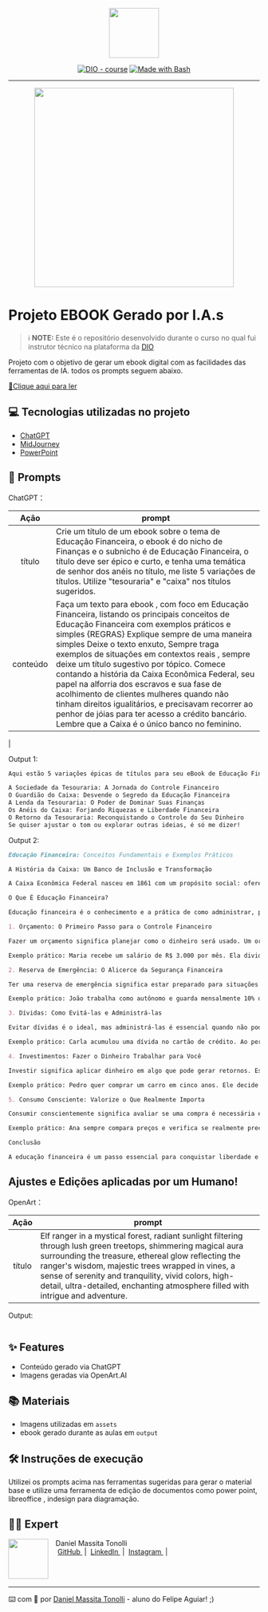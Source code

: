 <p align="center">
    <img width="100" src=".github/assets/banner.png">
</p>


<p align="center">
<a href="https://dio.me/"><img src="https://img.shields.io/badge/DIO-Course-28DA77?logo=youtube" alt="DIO - course"></a>
<a href="https://www.gnu.org/software/bash/" title="Go to Bash homepage"><img src="https://img.shields.io/badge/Prompt-Project-blue?logo=gnu-bash&amp;logoColor=white" alt="Made with Bash"></a></p>

-------


<p align="center">
<img 
    src="./assets/cover.png"
    width="400"  
/>
</p>

# Projeto EBOOK Gerado por I.A.s


 > ℹ️ **NOTE:** Este é o repositório desenvolvido durante o curso no qual fui instrutor técnico na plataforma da [DIO](https://dio.me)

Projeto com o objetivo de gerar um ebook digital com as facilidades das ferramentas de IA. todos os prompts
seguem abaixo.

<a href="https://github.com/felipeAguiarCode/prompts-recipe-to-create-a-ebook/blob/main/output/ebook%20-%20css%20jedi%20output.pdf" title="View PDF now"> 📕Clique aqui para ler</a>

## 💻 Tecnologias utilizadas no projeto

- [ChatGPT](https://chat.openai.com/) 
- [MidJourney](https://www.midjourney.com/app/)
- [PowerPoint](https://www.microsoft.com/en/microsoft-365/powerpoint)

## 🧠 Prompts


ChatGPT：

|   Ação   | prompt                                                                                                                                                                                                                                                                         |
| :------: | ------------------------------------------------------------------------------------------------------------------------------------------------------------------------------------------------------------------------------------------------------------------------------ |
|  título  | Crie um título de um ebook sobre o tema de Educação Financeira, o ebook é do nicho de Finanças e o subnicho é de Educação Financeira, o título deve ser épico e curto, e tenha uma temática de senhor dos anéis no título, me liste 5 variações de títulos. Utilize "tesouraria" e "caixa" nos títulos sugeridos.                                                        |
| conteúdo | Faça um texto para ebook , com foco em Educação Financeira, listando os principais conceitos de Educação Financeira com exemplos práticos e simples {REGRAS} Explique sempre de uma maneira simples Deixe o texto enxuto, Sempre traga exemplos de situações em contextos reais , sempre deixe um título sugestivo por tópico. Comece contando a história da Caixa Econômica Federal, seu papel na alforria dos escravos e sua fase de acolhimento de clientes mulheres quando não tinham direitos igualitários, e precisavam recorrer ao penhor de jóias para ter acesso a crédito bancário. Lembre que a Caixa é o único banco no feminino.
|

Output 1:
```markdown
Aqui estão 5 variações épicas de títulos para seu eBook de Educação Financeira, inspirados na temática de Senhor dos Anéis e incorporando os termos "tesouraria" e "caixa":

A Sociedade da Tesouraria: A Jornada do Controle Financeiro
O Guardião do Caixa: Desvende o Segredo da Educação Financeira
A Lenda da Tesouraria: O Poder de Dominar Suas Finanças
Os Anéis do Caixa: Forjando Riquezas e Liberdade Financeira
O Retorno da Tesouraria: Reconquistando o Controle do Seu Dinheiro
Se quiser ajustar o tom ou explorar outras ideias, é só me dizer!
```

Output 2:
```markdown
Educação Financeira: Conceitos Fundamentais e Exemplos Práticos

A História da Caixa: Um Banco de Inclusão e Transformação

A Caixa Econômica Federal nasceu em 1861 com um propósito social: oferecer serviços financeiros acessíveis a um público que, até então, era excluído das instituições bancárias. Durante o período de abolição da escravidão, a Caixa desempenhou um papel essencial ao disponibilizar empréstimos para alforria de escravizados. Mais tarde, na época em que as mulheres ainda enfrentavam barreiras legais e culturais para acessar serviços financeiros, a Caixa se destacou como uma alternativa ao acolher clientes femininas, muitas vezes por meio do penhor de joias, permitindo que elas tivessem acesso ao crédito. Este legado faz da Caixa o único banco no feminino e simboliza sua história de inclusão e apoio às causas sociais.

O Que É Educação Financeira?

Educação financeira é o conhecimento e a prática de como administrar, poupar, investir e gastar o dinheiro de maneira consciente. Compreender conceitos financeiros básicos ajuda a tomar decisões mais seguras e a construir uma vida financeira equilibrada e sustentável.

1. Orçamento: O Primeiro Passo para o Controle Financeiro

Fazer um orçamento significa planejar como o dinheiro será usado. Um orçamento bem-feito ajuda a evitar dívidas desnecessárias e a garantir que suas metas financeiras sejam alcançadas.

Exemplo prático: Maria recebe um salário de R$ 3.000 por mês. Ela divide seu orçamento da seguinte forma: 50% para despesas essenciais (aluguel, mercado, transporte), 20% para investimentos e 30% para lazer e imprevistos. Com isso, ela consegue poupar para emergências e ainda aproveitar a vida.

2. Reserva de Emergência: O Alicerce da Segurança Financeira

Ter uma reserva de emergência significa estar preparado para situações inesperadas, como perda de emprego ou despesas médicas.

Exemplo prático: João trabalha como autônomo e guarda mensalmente 10% de sua renda em uma conta separada. Depois de dois anos, ele acumulou seis meses de despesas essenciais, o que o deixa tranquilo caso precise de uma pausa no trabalho.

3. Dívidas: Como Evitá-las e Administrá-las

Evitar dívidas é o ideal, mas administrá-las é essencial quando não podem ser evitadas. Priorize o pagamento de dívidas com juros altos e tente renegociar condições, se necessário.

Exemplo prático: Carla acumulou uma dívida no cartão de crédito. Ao perceber que os juros eram altos, ela optou por um empréstimo pessoal com juros menores para quitá-la e se comprometeu a usar o cartão apenas para compras essenciais.

4. Investimentos: Fazer o Dinheiro Trabalhar para Você

Investir significa aplicar dinheiro em algo que pode gerar retornos. Escolha investimentos de acordo com seus objetivos e perfil de risco.

Exemplo prático: Pedro quer comprar um carro em cinco anos. Ele decide investir em um título de renda fixa, como o Tesouro Direto, que oferece segurança e rentabilidade adequada para seu objetivo.

5. Consumo Consciente: Valorize o Que Realmente Importa

Consumir conscientemente significa avaliar se uma compra é necessária e se encaixa no seu orçamento.

Exemplo prático: Ana sempre compara preços e verifica se realmente precisa de um item antes de comprá-lo. Com isso, ela evita gastos desnecessários e consegue poupar mais.

Conclusão

A educação financeira é um passo essencial para conquistar liberdade e segurança financeira. Ao aplicar conceitos como orçamento, reserva de emergência, gestão de dívidas, investimentos e consumo consciente, você se torna capaz de tomar decisões mais informadas e construir um futuro financeiro mais tranquilo. Comece hoje e veja a diferença que isso pode fazer em sua vida!
```

## Ajustes e Edições aplicadas por um Humano! 

OpenArt：

|  Ação  | prompt                                                                                 |
| :----: | -------------------------------------------------------------------------------------- |
| título | Elf ranger in a mystical forest, radiant sunlight filtering through lush green treetops, shimmering magical aura surrounding the treasure, ethereal glow reflecting the ranger's wisdom, majestic trees wrapped in vines, a sense of serenity and tranquility, vivid colors, high-detail, ultra-detailed, enchanting atmosphere filled with intrigue and adventure. |

Output:
```markdown
```

## ✨ Features

- Conteúdo gerado via ChatGPT
- Imagens geradas via OpenArt.AI

## 📚 Materiais

- Imagens utilizadas em `assets`
- ebook gerado durante as aulas em `output`

## 🛠️ Instruções de execução

Utilizei os prompts acima nas ferramentas sugeridas para gerar o material base e utilize uma ferramenta de edição de documentos como power point, libreoffice , indesign para diagramação.

## 👨‍💻 Expert

<p>
    <img 
      align=left 
      margin=10 
      width=80 
      src="https://avatars.githubusercontent.com/u/111195175?v=4"
    />
    <p>&nbsp&nbsp&nbspDaniel Massita Tonolli<br>
    &nbsp&nbsp&nbsp
    <a 
        href="https://github.com/danielmassita">
        GitHub
    </a>
    &nbsp;|&nbsp;
    <a 
        href="https://www.linkedin.com/in/daniel-massita-tonolli/">
        LinkedIn
    </a>
    &nbsp;|&nbsp;
    <a 
        href="https://www.instagram.com/dmt_ocean_ambassador/">
        Instagram
    </a>
    &nbsp;|&nbsp;</p>
</p>
<br/><br/>
<p>

---

⌨️ com 💜 por [Daniel Massita Tonolli](https://github.com/danielmassita) - aluno do Felipe Aguiar! ;) 
